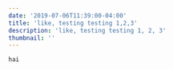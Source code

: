 ```yaml
---
date: '2019-07-06T11:39:00-04:00'
title: 'like, testing testing 1,2,3'
description: 'like, testing testing 1, 2, 3'
thumbnail: ''
---
```

```
hai
```
